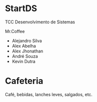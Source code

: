 # StartDS
 TCC Desenvolvimento de Sistemas

Mr.Coffee

- Alejandro Silva
- Alex Abelha
- Alex Jhonathan
- André Souza
- Kevin Dutra

# Cafeteria
Café, bebidas, lanches leves, salgados, etc.